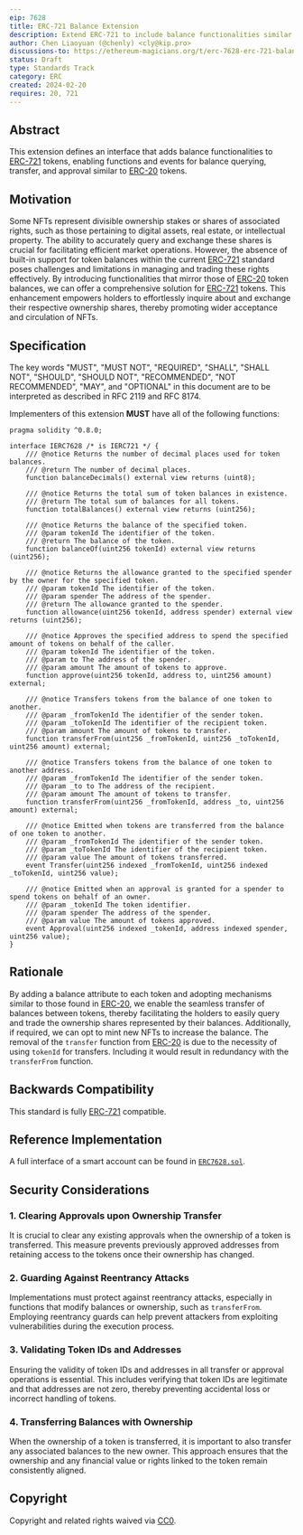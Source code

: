 ```yaml
---
eip: 7628
title: ERC-721 Balance Extension
description: Extend ERC-721 to include balance functionalities similar to ERC-20.
author: Chen Liaoyuan (@chenly) <cly@kip.pro>
discussions-to: https://ethereum-magicians.org/t/erc-7628-erc-721-balance-extension/18744
status: Draft
type: Standards Track
category: ERC
created: 2024-02-20
requires: 20, 721
---
```


## Abstract

This extension defines an interface that adds balance functionalities to [ERC-721](./eip-721.md) tokens, enabling functions and events for balance querying, transfer, and approval similar to [ERC-20](./eip-20.md) tokens.

## Motivation

Some NFTs represent divisible ownership stakes or shares of associated rights, such as those pertaining to digital assets, real estate, or intellectual property. The ability to accurately query and exchange these shares is crucial for facilitating efficient market operations. However, the absence of built-in support for token balances within the current [ERC-721](./eip-721.md) standard poses challenges and limitations in managing and trading these rights effectively. By introducing functionalities that mirror those of [ERC-20](./eip-20.md) token balances, we can offer a comprehensive solution for [ERC-721](./eip-721.md) tokens. This enhancement empowers holders to effortlessly inquire about and exchange their respective ownership shares, thereby promoting wider acceptance and circulation of NFTs.

## Specification

The key words "MUST", "MUST NOT", "REQUIRED", "SHALL", "SHALL NOT", "SHOULD", "SHOULD NOT", "RECOMMENDED", "NOT RECOMMENDED", "MAY", and "OPTIONAL" in this document are to be interpreted as described in RFC 2119 and RFC 8174.

Implementers of this extension **MUST** have all of the following functions:

```solidity
pragma solidity ^0.8.0;

interface IERC7628 /* is IERC721 */ {
    /// @notice Returns the number of decimal places used for token balances.
    /// @return The number of decimal places.
    function balanceDecimals() external view returns (uint8);

    /// @notice Returns the total sum of token balances in existence.
    /// @return The total sum of balances for all tokens.
    function totalBalances() external view returns (uint256);

    /// @notice Returns the balance of the specified token.
    /// @param tokenId The identifier of the token.
    /// @return The balance of the token.
    function balanceOf(uint256 tokenId) external view returns (uint256);

    /// @notice Returns the allowance granted to the specified spender by the owner for the specified token.
    /// @param tokenId The identifier of the token.
    /// @param spender The address of the spender.
    /// @return The allowance granted to the spender.
    function allowance(uint256 tokenId, address spender) external view returns (uint256);

    /// @notice Approves the specified address to spend the specified amount of tokens on behalf of the caller.
    /// @param tokenId The identifier of the token.
    /// @param to The address of the spender.
    /// @param amount The amount of tokens to approve.
    function approve(uint256 tokenId, address to, uint256 amount) external;

    /// @notice Transfers tokens from the balance of one token to another.
    /// @param _fromTokenId The identifier of the sender token.
    /// @param _toTokenId The identifier of the recipient token.
    /// @param amount The amount of tokens to transfer.
    function transferFrom(uint256 _fromTokenId, uint256 _toTokenId, uint256 amount) external;

    /// @notice Transfers tokens from the balance of one token to another address.
    /// @param _fromTokenId The identifier of the sender token.
    /// @param _to to The address of the recipient.
    /// @param amount The amount of tokens to transfer.
    function transferFrom(uint256 _fromTokenId, address _to, uint256 amount) external;

    /// @notice Emitted when tokens are transferred from the balance of one token to another.
    /// @param _fromTokenId The identifier of the sender token.
    /// @param _toTokenId The identifier of the recipient token.
    /// @param value The amount of tokens transferred.
    event Transfer(uint256 indexed _fromTokenId, uint256 indexed _toTokenId, uint256 value);

    /// @notice Emitted when an approval is granted for a spender to spend tokens on behalf of an owner.
    /// @param _tokenId The token identifier.
    /// @param spender The address of the spender.
    /// @param value The amount of tokens approved.
    event Approval(uint256 indexed _tokenId, address indexed spender, uint256 value);
}
```

## Rationale

By adding a balance attribute to each token and adopting mechanisms similar to those found in [ERC-20](./eip-20.md), we enable the seamless transfer of balances between tokens, thereby facilitating the holders to easily query and trade the ownership shares represented by their balances. Additionally, if required, we can opt to mint new NFTs to increase the balance. The removal of the `transfer` function from [ERC-20](./eip-20.md) is due to the necessity of using `tokenId` for transfers. Including it would result in redundancy with the `transferFrom` function.

## Backwards Compatibility

This standard is fully [ERC-721](./eip-721.md) compatible.

## Reference Implementation

A full interface of a smart account can be found in [`ERC7628.sol`](../assets/eip-7628/ERC7628.sol).

## Security Considerations

### 1. Clearing Approvals upon Ownership Transfer
It is crucial to clear any existing approvals when the ownership of a token is transferred. This measure prevents previously approved addresses from retaining access to the tokens once their ownership has changed.

### 2. Guarding Against Reentrancy Attacks
Implementations must protect against reentrancy attacks, especially in functions that modify balances or ownership, such as `transferFrom`. Employing reentrancy guards can help prevent attackers from exploiting vulnerabilities during the execution process.

### 3. Validating Token IDs and Addresses
Ensuring the validity of token IDs and addresses in all transfer or approval operations is essential. This includes verifying that token IDs are legitimate and that addresses are not zero, thereby preventing accidental loss or incorrect handling of tokens.

### 4. Transferring Balances with Ownership
When the ownership of a token is transferred, it is important to also transfer any associated balances to the new owner. This approach ensures that the ownership and any financial value or rights linked to the token remain consistently aligned.

## Copyright

Copyright and related rights waived via [CC0](../LICENSE.md).
